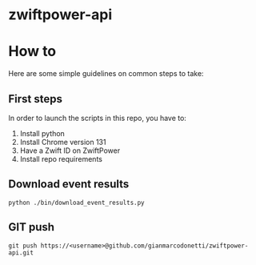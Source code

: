 # zwiftpower-api

# How to

Here are some simple guidelines on common steps to take:

## First steps
In order to launch the scripts in this repo, you have to:
1. Install python
2. Install Chrome version 131
3. Have a Zwift ID on ZwiftPower
4. Install repo requirements

## Download event results
    python ./bin/download_event_results.py

## GIT push
    git push https://<username>@github.com/gianmarcodonetti/zwiftpower-api.git